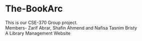 # The-BookArc

This is our CSE-370 Group project.
<br>
Members- Zarif Abrar, Shafin Ahmend and Nafisa Tasnim Bristy
<br>
A Library Management Website
